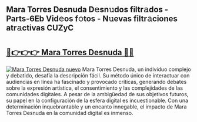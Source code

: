 ## Mara Torres Desnuda D𝚎sn𝚞dos filtr𝚊dos - Parts-6Eb Vid𝚎os f𝚘tos - N𝚞evas filtr𝚊ciones atr𝚊ctivas CUZyC

# <h2><a href="http://mbav43o.tromn.icu/?c=Mara+Torres+Desnuda">🔗👉👉👉 Mara Torres Desnuda 🔗🔗</a></h2>

[![Mara Torres Desnuda nuevo](https://i.imgur.com/pEAQMta.gif)](http://mbav43o.tromn.icu/?c=Mara+Torres+Desnuda)
Mara Torres Desnuda, un individuo complejo y debatido, desafía la descripción fácil. Su método único de interactuar con audiencias en línea ha fascinado y provocado críticas, generando debates sobre la expresión artística, el consentimiento y las complejidades de las comunidades digitales. A pesar de la ambigüedad de sus objetivos futuros, su papel en la configuración de la esfera digital es incuestionable. Con una determinación inquebrantable y un encanto innegable, el impacto de Mara Torres Desnuda en la comunidad digital es inmenso.
